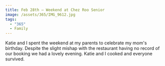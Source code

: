 ```yaml
---
title: Feb 28th — Weekend at Chez Roo Senior
image: /assets/365/IMG_9612.jpg
tags:
  - "365"
  - Family
---
```

Katie and I spent the weekend at my parents to celebrate my mom's birthday. Despite the slight mishap with the restaurant having no record of our booking we had a lovely evening. Katie and I cooked and everyone survived. 